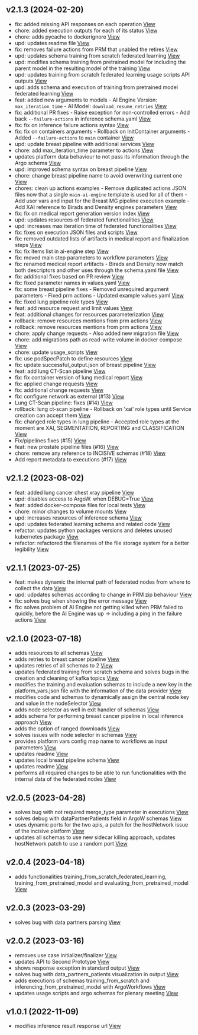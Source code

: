 ## v2.1.3 (2024-02-20)

*  fix: added missing API responses on each operation [View](git@gitlab-internal.bsc.es:datacentric-computing/incisive-project/incisive_platform_orchestrator.git/commit/587c3c3f113b3ae1d64b755c9eb964acb39f23f7)
*  chore: added execution outputs for each of its status [View](git@gitlab-internal.bsc.es:datacentric-computing/incisive-project/incisive_platform_orchestrator.git/commit/e15a4af274536c1e975705a8cced9977b237b816)
*  chore: adds pycache to dockerignore [View](git@gitlab-internal.bsc.es:datacentric-computing/incisive-project/incisive_platform_orchestrator.git/commit/fd2c034302149077db4f802eded2bb7b1e7aa3e4)
*  upd: updates readme file [View](git@gitlab-internal.bsc.es:datacentric-computing/incisive-project/incisive_platform_orchestrator.git/commit/bc5768978f3eb691a6932dca8a7c15af52a7959c)
*  fix: removes failure actions from PRM that unabled the retires [View](git@gitlab-internal.bsc.es:datacentric-computing/incisive-project/incisive_platform_orchestrator.git/commit/0e8b25259fa8de8e0c673adc8118f96fe1dc43cc)
*  upd: updates schema training from scratch federated learning [View](git@gitlab-internal.bsc.es:datacentric-computing/incisive-project/incisive_platform_orchestrator.git/commit/f49a67423d99845c550ad539b4ec7cdbec423ab1)
*  upd: modifies schema training from pretrained model for including the parent model in the resulting model of the training [View](git@gitlab-internal.bsc.es:datacentric-computing/incisive-project/incisive_platform_orchestrator.git/commit/592378899df2a77450b8f2d3386dd75132612216)
*  upd: updates training from scratch federated learning usage scripts API outputs [View](git@gitlab-internal.bsc.es:datacentric-computing/incisive-project/incisive_platform_orchestrator.git/commit/63ddbdcd68d9e3c21b9635ede3b7bb7d6214134b)
*  upd: adds schema and execution of training from pretrained model federated learning [View](git@gitlab-internal.bsc.es:datacentric-computing/incisive-project/incisive_platform_orchestrator.git/commit/99e8bfd3a6f31772afb7b67dec00f0a49b366328)
*  feat: added new arguments to models - AI Engine Version: `max_iteration_time` - AI Model: `download_resume_retries` [View](git@gitlab-internal.bsc.es:datacentric-computing/incisive-project/incisive_platform_orchestrator.git/commit/553815f623d5ad9c0ca2eea925e40a93ef3827f4)
*  fix: additional PR fixes - Raise exception for non-controlled errors - Add back `--failure-actions` in inference schema.yaml [View](git@gitlab-internal.bsc.es:datacentric-computing/incisive-project/incisive_platform_orchestrator.git/commit/fa781143b86249af9361136adda9ad02e047a2b5)
*  fix: fix on inference failure actions syntax [View](git@gitlab-internal.bsc.es:datacentric-computing/incisive-project/incisive_platform_orchestrator.git/commit/63e93e466109d3f3685d3f16dddbf2d425a36cb0)
*  fix: fix on containers arguments - Rollback on InitContainer arguments - Added `--failure-actions` to `main` container [View](git@gitlab-internal.bsc.es:datacentric-computing/incisive-project/incisive_platform_orchestrator.git/commit/cc343ff86fc79163e1f813180ca99da62aa403bc)
*  upd: update breast pipeline with additional services [View](git@gitlab-internal.bsc.es:datacentric-computing/incisive-project/incisive_platform_orchestrator.git/commit/07c4fc402bd97706efde21a09762f0dd04813ceb)
*  chore: add max_iteration_time parameter to actions [View](git@gitlab-internal.bsc.es:datacentric-computing/incisive-project/incisive_platform_orchestrator.git/commit/3db81353a3132b246a58663309de2990d81b6bdc)
*  updates platform data behaviour to not pass its information through the Argo schema [View](git@gitlab-internal.bsc.es:datacentric-computing/incisive-project/incisive_platform_orchestrator.git/commit/facb5d577df69f4a00a003f9d44e18615eff1bfc)
*  upd: improved schema syntax on breast pipeline [View](git@gitlab-internal.bsc.es:datacentric-computing/incisive-project/incisive_platform_orchestrator.git/commit/06d09c0668ff5c51752426950b729f059cc60f1a)
*  chore: change breast pipeline name to avoid overwriting current one [View](git@gitlab-internal.bsc.es:datacentric-computing/incisive-project/incisive_platform_orchestrator.git/commit/26c3780465ac104b9f08a6cdf3ed023b4c3bf4d2)
*  chores: clean up actions examples - Remove duplicated actions JSON files now that a single `main-ai-engine` template is used for all of them - Add user vars and input for the Breast MG pipeline execution example - Add XAI reference to Birads and Density engines parameters [View](git@gitlab-internal.bsc.es:datacentric-computing/incisive-project/incisive_platform_orchestrator.git/commit/87305486f6d5d8dd55df31fce4f84eaf5a60dbd2)
*  fix: fix on medical report generation version index [View](git@gitlab-internal.bsc.es:datacentric-computing/incisive-project/incisive_platform_orchestrator.git/commit/0cee95310227c76bcfa7c62bc9bae2254e4b967a)
*  upd: updates resources of federated functionalities [View](git@gitlab-internal.bsc.es:datacentric-computing/incisive-project/incisive_platform_orchestrator.git/commit/4d8a0e086b855bf3e0471fd554a205464205b8d9)
*  upd: increases max iteration time of federated functionalities [View](git@gitlab-internal.bsc.es:datacentric-computing/incisive-project/incisive_platform_orchestrator.git/commit/b8bc398b9d7626717a97c9700accab66dc2c796f)
*  fix: fixes on execution JSON files and scripts [View](git@gitlab-internal.bsc.es:datacentric-computing/incisive-project/incisive_platform_orchestrator.git/commit/7279ab5b632c0faa90bade80617843244d2c007b)
*  fix: removed outdated lists of artifacts in medical report and finalization steps [View](git@gitlab-internal.bsc.es:datacentric-computing/incisive-project/incisive_platform_orchestrator.git/commit/aa36e20892985f931752734a782e9388ba927a79)
*  fix: fix items list in ai-engine step [View](git@gitlab-internal.bsc.es:datacentric-computing/incisive-project/incisive_platform_orchestrator.git/commit/b3a43a56da6b23ab9f4f1b5eb049eb8207501f7d)
*  fix: moved main step parameters to workflow parameters [View](git@gitlab-internal.bsc.es:datacentric-computing/incisive-project/incisive_platform_orchestrator.git/commit/a5cb4c2d14fc69879213468c41971743f55de419)
*  fix: renamed medical report artifacts - Birads and Density now match both descriptors and other uses through the schema.yaml file [View](git@gitlab-internal.bsc.es:datacentric-computing/incisive-project/incisive_platform_orchestrator.git/commit/cf6696b9cebff37d1210a5a69d42d5073527c5a1)
*  fix: additional fixes based on PR review [View](git@gitlab-internal.bsc.es:datacentric-computing/incisive-project/incisive_platform_orchestrator.git/commit/c527ac628cfe88beaa581d4a490ef2c353c8d995)
*  fix: fixed parameter names in values.yaml [View](git@gitlab-internal.bsc.es:datacentric-computing/incisive-project/incisive_platform_orchestrator.git/commit/534cb16f3914e0c878f4ce70ca53a2658cb95f6b)
*  fix: some breast pipeline fixes - Removed unrequired argument parameters - Fixed prm actions - Updated example values.yaml [View](git@gitlab-internal.bsc.es:datacentric-computing/incisive-project/incisive_platform_orchestrator.git/commit/377dc3e084481fd9d72f2f66b2dd61d55141eb55)
*  fix: fixed lung pipeline role types [View](git@gitlab-internal.bsc.es:datacentric-computing/incisive-project/incisive_platform_orchestrator.git/commit/801002882b51edb93989a2005e053241fc623312)
*  feat: add resource request and limit values [View](git@gitlab-internal.bsc.es:datacentric-computing/incisive-project/incisive_platform_orchestrator.git/commit/3a9f828778975e1beeb30855952350f78b2ef3b7)
*  feat: additional changes for resources parameterization [View](git@gitlab-internal.bsc.es:datacentric-computing/incisive-project/incisive_platform_orchestrator.git/commit/daab2171f012df608726f2e93c82129da8dad2aa)
*  rollback: remove resources mentions from prm actions [View](git@gitlab-internal.bsc.es:datacentric-computing/incisive-project/incisive_platform_orchestrator.git/commit/3e775a31cad61b91570213eaabe7f9cb7522fddb)
*  rollback: remove resources mentions from prm actions [View](git@gitlab-internal.bsc.es:datacentric-computing/incisive-project/incisive_platform_orchestrator.git/commit/cf207a45b2978252e7712a51666d66a90fac0e97)
*  chore: apply change requests - Also added new migration file [View](git@gitlab-internal.bsc.es:datacentric-computing/incisive-project/incisive_platform_orchestrator.git/commit/172a4c44e06b4c2cd4dd5fbf470d238fe1f7c7b3)
*  chore: add migrations path as read-write volume in docker compose [View](git@gitlab-internal.bsc.es:datacentric-computing/incisive-project/incisive_platform_orchestrator.git/commit/17cc52da8b2270f820c3aff8795d8ca451f0c96a)
*  chore: update usage_scripts [View](git@gitlab-internal.bsc.es:datacentric-computing/incisive-project/incisive_platform_orchestrator.git/commit/ca5ed913211c7087198198b62f3b064bb12c2870)
*  fix: use podSpecPatch to define resources [View](git@gitlab-internal.bsc.es:datacentric-computing/incisive-project/incisive_platform_orchestrator.git/commit/06866bb747b3fc13e5bb9c9fa9aa7f5e2755f441)
*  fix: update successful_output.json of breast pipeline [View](git@gitlab-internal.bsc.es:datacentric-computing/incisive-project/incisive_platform_orchestrator.git/commit/71ef11e63061f0e1f17874389829126ac438b727)
*  feat: add lung CT-Scan pipeline [View](git@gitlab-internal.bsc.es:datacentric-computing/incisive-project/incisive_platform_orchestrator.git/commit/98f7bb855320ef76463637ab307e4e118f373584)
*  fix: fix container version of lung medical report [View](git@gitlab-internal.bsc.es:datacentric-computing/incisive-project/incisive_platform_orchestrator.git/commit/5218f02f258362bcf8c0ada6daab83293c43ca2a)
*  fix: applied change requests [View](git@gitlab-internal.bsc.es:datacentric-computing/incisive-project/incisive_platform_orchestrator.git/commit/3c925dc29435e8023ab81f4b8c1dd275b86b80d1)
*  fix: additional change requests [View](git@gitlab-internal.bsc.es:datacentric-computing/incisive-project/incisive_platform_orchestrator.git/commit/fa3c3797b16bbbde9fd8167eebb2e6f3cfd9f094)
*  fix: configure network as external (#13) [View](git@gitlab-internal.bsc.es:datacentric-computing/incisive-project/incisive_platform_orchestrator.git/commit/e440840538da06ade6f1c667d6f719ab023089d4)
*  Lung CT-Scan pipeline: fixes (#14) [View](git@gitlab-internal.bsc.es:datacentric-computing/incisive-project/incisive_platform_orchestrator.git/commit/a4b118a334b94f810373bb181260020d83851a0b)
*  rollback: lung ct-scan pipeline - Rollback on 'xai' role types until Service creation can accept them [View](git@gitlab-internal.bsc.es:datacentric-computing/incisive-project/incisive_platform_orchestrator.git/commit/024b945b71ef7f4352dfcc92f3ed9f455c63ab89)
*  fix: changed role types in lung pipeline - Accepted role types at the moment are XAI, SEGMENTATION, REPORTING and CLASSIFICATION [View](git@gitlab-internal.bsc.es:datacentric-computing/incisive-project/incisive_platform_orchestrator.git/commit/d14422e00b870de8bdf7e9354d312999e4201db8)
*  Fix/pipelines fixes (#15) [View](git@gitlab-internal.bsc.es:datacentric-computing/incisive-project/incisive_platform_orchestrator.git/commit/b5aa6b3a0545cd2e22dc882f4d00ddf893a4a6e5)
*  feat: new prostate pipeline files (#16) [View](git@gitlab-internal.bsc.es:datacentric-computing/incisive-project/incisive_platform_orchestrator.git/commit/92370d7a184c1d08319ac1ad01627b742c453a98)
*  chore: remove any reference to INCISIVE schemas (#18) [View](git@gitlab-internal.bsc.es:datacentric-computing/incisive-project/incisive_platform_orchestrator.git/commit/4c026c1be1da9cb347697f69aadb6f598c8e97f0)
*  Add report metadata to executions (#17) [View](git@gitlab-internal.bsc.es:datacentric-computing/incisive-project/incisive_platform_orchestrator.git/commit/a52fd446b5377b57d73442e31a627934168aed1c)


## v2.1.2 (2023-08-02)

*  feat: added lung cancer chest xray pipeline [View](git@gitlab-internal.bsc.es:datacentric-computing/incisive-project/incisive_platform_orchestrator.git/commit/6321b013b48b778f3a192f6914daf00d30fa9a20)
*  upd: disables access to ArgoW. when DEBUG=True [View](git@gitlab-internal.bsc.es:datacentric-computing/incisive-project/incisive_platform_orchestrator.git/commit/e47ff534198b19876f45278a2c89d41535692df2)
*  feat: added docker-compose files for local tests [View](git@gitlab-internal.bsc.es:datacentric-computing/incisive-project/incisive_platform_orchestrator.git/commit/9cda0ab591ed0d23593e0aafe3efc4f428d2a682)
*  chore: minor changes to volume mounts [View](git@gitlab-internal.bsc.es:datacentric-computing/incisive-project/incisive_platform_orchestrator.git/commit/f3ca895064363a0249ce8a476e23480c80065407)
*  upd: increases resources of inference schema [View](git@gitlab-internal.bsc.es:datacentric-computing/incisive-project/incisive_platform_orchestrator.git/commit/fc58fd847205eeca83a5ff8cd82fc619fc003062)
*  upd: updates federated learning schema and related code [View](git@gitlab-internal.bsc.es:datacentric-computing/incisive-project/incisive_platform_orchestrator.git/commit/24225f85794ec7a0931d722a612a49bad32b234b)
*  refactor: updates python packages versions and deletes unused kubernetes package [View](git@gitlab-internal.bsc.es:datacentric-computing/incisive-project/incisive_platform_orchestrator.git/commit/1b022779e1fc84c8c197a7df6c6898eade5f189e)
*  refactor: refactored the filenames of the file storage system for a better legibility [View](git@gitlab-internal.bsc.es:datacentric-computing/incisive-project/incisive_platform_orchestrator.git/commit/68dc2e5a35681f861dda149c26354da960578fb3)


## v2.1.1 (2023-07-25)

*  feat: makes dynamic the internal path of federated nodes from where to collect the data [View](git@gitlab-internal.bsc.es:datacentric-computing/incisive-project/incisive_platform_orchestrator.git/commit/f3b85a50c71ae3e053b722eb16d02d51de9a535d)
*  upd: udpdates schemas according to change in PRM zip behaviour [View](git@gitlab-internal.bsc.es:datacentric-computing/incisive-project/incisive_platform_orchestrator.git/commit/07b8d1470c880bec6c519fffd064ba08dd6cd724)
*  fix: solves bug when showing the error message [View](git@gitlab-internal.bsc.es:datacentric-computing/incisive-project/incisive_platform_orchestrator.git/commit/b2a8eebe7ce10cb11baff72db7a67a08200e1525)
*  fix: solves problem of AI Engine not getting killed when PRM failed to quickly, before the AI Engine was up -> including a ping in the failure actions [View](git@gitlab-internal.bsc.es:datacentric-computing/incisive-project/incisive_platform_orchestrator.git/commit/2577e44cd598710f5a030bc0c13ac0a1b57abc90)


## v2.1.0 (2023-07-18)

*  adds resources to all schemas [View](git@gitlab-internal.bsc.es:datacentric-computing/incisive-project/incisive_platform_orchestrator.git/commit/8eb6ae93efe4c370f006b2cfc51849ce05ed24cd)
*  adds retries to breast cancer pipeline [View](git@gitlab-internal.bsc.es:datacentric-computing/incisive-project/incisive_platform_orchestrator.git/commit/f6e016541e4e366197f848ed1f273602927f7c76)
*  updates retries of all schemas to 2 [View](git@gitlab-internal.bsc.es:datacentric-computing/incisive-project/incisive_platform_orchestrator.git/commit/460b25ffa63acac6aa161a3881106848c8dcdfd2)
*  updates federated training from scratch schema and solves bugs in the creation and cleaning of kafka topics [View](git@gitlab-internal.bsc.es:datacentric-computing/incisive-project/incisive_platform_orchestrator.git/commit/2620fc3c5dbc67dd5678f92631d0e80f346dc6cd)
*  modifies the training and evaluation schemas to include a new key in the platform_vars.json file with the information of the data provider [View](git@gitlab-internal.bsc.es:datacentric-computing/incisive-project/incisive_platform_orchestrator.git/commit/11e0b7f07dfbbdd45ebed193a52b4244f43ec187)
*  modifies code and schemas to dynamically assign the central node key and value in the nodeSelector [View](git@gitlab-internal.bsc.es:datacentric-computing/incisive-project/incisive_platform_orchestrator.git/commit/1b63af4fab3a57f07b03a105e516a95821eb4c7a)
*  adds node selector as well in exit handler of schemas [View](git@gitlab-internal.bsc.es:datacentric-computing/incisive-project/incisive_platform_orchestrator.git/commit/5fedcd5597773c3a04d943657aa09ee92b25bf51)
*  adds schema for performing breast cancer pipeline in local inference approach [View](git@gitlab-internal.bsc.es:datacentric-computing/incisive-project/incisive_platform_orchestrator.git/commit/486bfcda881c141a057d54d07adb68f5f1c9ae8d)
*  adds the option of ranged downloads [View](git@gitlab-internal.bsc.es:datacentric-computing/incisive-project/incisive_platform_orchestrator.git/commit/0164b1a9e875efd68685c43f7dc06cfcaa89dd28)
*  solves issues with node selector in schemas [View](git@gitlab-internal.bsc.es:datacentric-computing/incisive-project/incisive_platform_orchestrator.git/commit/a84242ff5be45b3f0f4ffc68e78b08f718303515)
*  provides platform vars config map name to workflows as input parameters [View](git@gitlab-internal.bsc.es:datacentric-computing/incisive-project/incisive_platform_orchestrator.git/commit/a9c6b817d4e7fd03e690e05cf280e810d9954a46)
*  updates readme [View](git@gitlab-internal.bsc.es:datacentric-computing/incisive-project/incisive_platform_orchestrator.git/commit/abeae4814af27fee3dfe4cf566367d0bd10222f9)
*  updates local breast pipeline schema [View](git@gitlab-internal.bsc.es:datacentric-computing/incisive-project/incisive_platform_orchestrator.git/commit/154d2852d66686a82ded2a7b29ceb9163b03a747)
*  updates readme [View](git@gitlab-internal.bsc.es:datacentric-computing/incisive-project/incisive_platform_orchestrator.git/commit/21e75237546a6160c841688a1d22bfc5d651a675)
*  performs all required changes to be able to run functionalities with the internal data of the federated nodes [View](git@gitlab-internal.bsc.es:datacentric-computing/incisive-project/incisive_platform_orchestrator.git/commit/61187f01dd93c8cd157c08eb48e240b671fca067)


## v2.0.5 (2023-04-28)

*  solves bug with not required merge_type parameter in executions [View](git@gitlab-internal.bsc.es:datacentric-computing/incisive-project/incisive_platform_orchestrator.git/commit/1463fcd7b36669306fa1826c9aedee66e73e482b)
*  solves debug with dataPartnerPatients field in ArgoW schemas [View](git@gitlab-internal.bsc.es:datacentric-computing/incisive-project/incisive_platform_orchestrator.git/commit/f155a517a301af6902d8b3bb3ee9c269b94c8b8d)
*  uses dynamic ports for the two apis, a patch for the hostNetwork issue of the incisive platform [View](git@gitlab-internal.bsc.es:datacentric-computing/incisive-project/incisive_platform_orchestrator.git/commit/74561c5061d56b4c99c091d2ec86601330752ef3)
*  updates all schemas to use new sidecar killing approach, updates hostNetwork patch to use a random port [View](git@gitlab-internal.bsc.es:datacentric-computing/incisive-project/incisive_platform_orchestrator.git/commit/ee870aac59dcd7ddb95317ee20ba508c2a69f04a)


## v2.0.4 (2023-04-18)

*  adds functionalities training_from_scratch_federated_learning, training_from_pretrained_model and evaluating_from_pretrained_model [View](git@gitlab-internal.bsc.es:datacentric-computing/incisive-project/incisive_platform_orchestrator.git/commit/447e4aa84901a375d3a8b9d995060ca07989b8aa)


## v2.0.3 (2023-03-29)

*  solves bug with data partners parsing [View](git@gitlab-internal.bsc.es:datacentric-computing/incisive-project/incisive_platform_orchestrator.git/commit/c793496c72d8e0672318303ee64f40bf458d0028)


## v2.0.2 (2023-03-16)

*  removes use case initializer/finalizer [View](git@gitlab-internal.bsc.es:datacentric-computing/incisive-project/incisive_platform_orchestrator.git/commit/773125dae29d5e14196b70a298550842d4b4de14)
*  updates API to Second Prototype [View](git@gitlab-internal.bsc.es:datacentric-computing/incisive-project/incisive_platform_orchestrator.git/commit/f9ff6ded8555c86ffb327834de6f5b5e03609e1c)
*  shows response exception in standard output [View](git@gitlab-internal.bsc.es:datacentric-computing/incisive-project/incisive_platform_orchestrator.git/commit/960f0312416cb5dda1e3f632815bf5b35be6c63d)
*  solves bug with data_partners_patients visualization in output [View](git@gitlab-internal.bsc.es:datacentric-computing/incisive-project/incisive_platform_orchestrator.git/commit/08db1b184905b2151964884748fcd41f1e1a5c49)
*  adds executions of schemas training_from_scratch and inferencing_from_pretrained_model with ArgoWorkflows [View](git@gitlab-internal.bsc.es:datacentric-computing/incisive-project/incisive_platform_orchestrator.git/commit/e598c04c5a8e98fc540f605d639113516d0b2ceb)
*  updates usage scripts and argo schemas for plenary meeting [View](git@gitlab-internal.bsc.es:datacentric-computing/incisive-project/incisive_platform_orchestrator.git/commit/98f7233c39c1c4e8b111aae16a4bd214f34e12c6)


## v1.0.1 (2022-11-09)

*  modifies inference result response url [View](git@gitlab-internal.bsc.es:datacentric-computing/incisive-project/incisive_platform_orchestrator.git/commit/51757de0209b23ec15ed60e6864841a52ada6074)


